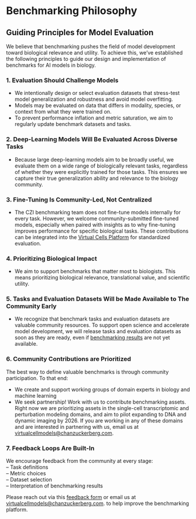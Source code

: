 # Benchmarking Philosophy

## Guiding Principles for Model Evaluation

We believe that benchmarking pushes the field of model development toward biological relevance and utility. To achieve this, we’ve established the following principles to guide our design and implementation of benchmarks for AI models in biology.

### 1. Evaluation Should Challenge Models

- We intentionally design or select evaluation datasets that stress-test model generalization and robustness and avoid model overfitting.
- Models may be evaluated on data that differs in modality, species, or context from what they were trained on.
- To prevent performance inflation and metric saturation, we aim to regularly update benchmark datasets and tasks.

### 2. Deep-Learning Models Will Be Evaluated Across Diverse Tasks

- Because large deep-learning models aim to be broadly useful, we evaluate them on a wide range of biologically relevant tasks, regardless of whether they were explicitly trained for those tasks. This ensures we capture their true generalization ability and relevance to the biology community.

### 3. Fine-Tuning Is Community-Led, Not Centralized

- The CZI benchmarking team does not fine-tune models internally for every task. However, we welcome community-submitted fine-tuned models, especially when paired with insights as to why fine-tuning improves performance for specific biological tasks. These contributions can be integrated into the [Virtual Cells Platform](https://virtualcellmodels.cziscience.com/) for standardized evaluation.

### 4. Prioritizing Biological Impact

- We aim to support benchmarks that matter most to biologists. This means prioritizing biological relevance, translational value, and scientific utility.

### 5. Tasks and Evaluation Datasets Will be Made Available to The Community Early

- We recognize that benchmark tasks and evaluation datasets are valuable community resources. To support open science and accelerate model development, we will release tasks and evaluation datasets as soon as they are ready, even if [benchmarking results](https://virtualcellmodels.cziscience.com/benchmarks) are not yet available.

### 6. Community Contributions are Prioritized

The best way to define valuable benchmarks is through community participation. To that end:

- We create and support working groups of domain experts in biology and machine learning
- We seek partnership! Work with us to contribute benchmarking assets. Right now we are prioritizing assets in the single-cell transcriptomic and perturbation modeling domains, and aim to pilot expanding to DNA and dynamic imaging by 2026. If you are working in any of these domains and are interested in partnering with us, email us at [virtualcellmodels@chanzuckerberg.com](mailto:virtualcellmodels@chanzuckerberg.com). 

### 7. Feedback Loops Are Built-In

We encourage feedback from the community at every stage:  
– Task definitions  
– Metric choices  
– Dataset selection  
– Interpretation of benchmarking results

Please reach out via this [feedback form](https://airtable.com/appd6ZLxfAOLcfNcs/paggB4T2aE2J5kIJs/form?hide_user_id=true&hide_device_id=true&hide_amplitude_id=true&prefill_benchmark_id=cell-clustering&hide_benchmark_id=true) or email us at [virtualcellmodels@chanzuckerberg.com](mailto:virtualcellmodels@chanzuckerberg.com).  to help improve the benchmarking platform.

